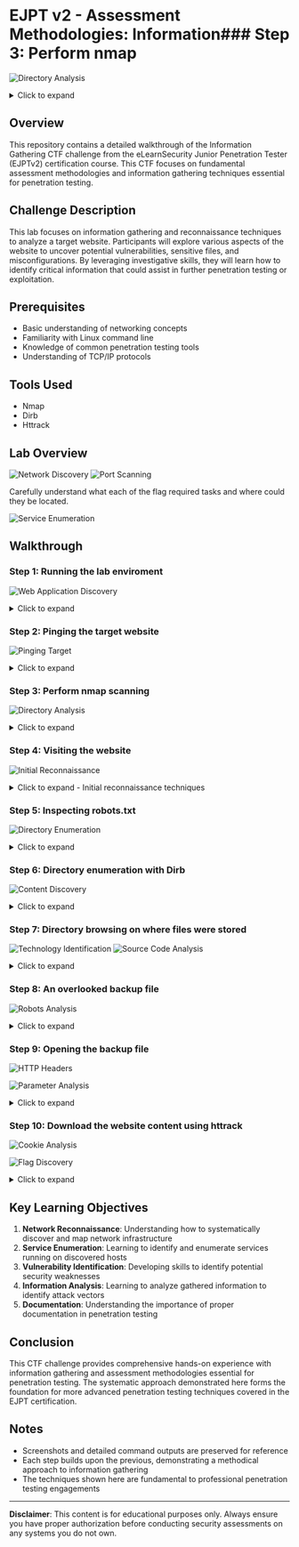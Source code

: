 # EJPT v2 - Assessment Methodologies: Information### Step 3: Perform nmap 
![Directory Analysis](picture8.png)

<details>
<summary>Click to expand</summary>

With connectivity confirmed, the next step was to run an Nmap scan on the target to identify open ports and running services. Nmap (Network Mapper) is an essential reconnaissance tool that provides detailed information about the target's network exposure.

The basic Nmap scan command used was:
```bash
nmap target_ip
```

For more comprehensive results, additional scan options can be employed:
```bash
# Service version detection
nmap -sV target_ip

# Service and script scanning
nmap -sC -sV target_ip

# Scan all ports
nmap -p- target_ip
```

The Nmap scan results revealed:
- **Open ports**: Identified which services are accessible
- **Service versions**: Determined the specific versions of running services
- **Operating system hints**: Gathered clues about the target's OS
- **Service banners**: Obtained additional service information

During this enumeration phase, I discovered that **FLAG 2** was embedded within the Nmap scan results or service banner information, demonstrating how network reconnaissance can directly lead to flag discovery in CTF environments.

This scan provided the foundation for understanding the target's attack surface and guided subsequent enumeration efforts toward the identified services.

</details>

## Overview
This repository contains a detailed walkthrough of the Information Gathering CTF challenge from the eLearnSecurity Junior Penetration Tester (EJPTv2) certification course. This CTF focuses on fundamental assessment methodologies and information gathering techniques essential for penetration testing.

## Challenge Description
This lab focuses on information gathering and reconnaissance techniques to analyze a target website. Participants will explore various aspects of the website to uncover potential vulnerabilities, sensitive files, and misconfigurations. By leveraging investigative skills, they will learn how to identify critical information that could assist in further penetration testing or exploitation.

## Prerequisites
- Basic understanding of networking concepts
- Familiarity with Linux command line
- Knowledge of common penetration testing tools
- Understanding of TCP/IP protocols

## Tools Used
- Nmap
- Dirb
- Httrack

## Lab Overview 
![Network Discovery](picture1.png)
![Port Scanning](picture2.png)

Carefully understand what each of the flag required tasks and where could they be located.

![Service Enumeration](picture3.png)

## Walkthrough

### Step 1: Running the lab enviroment
![Web Application Discovery](picture4.png)

<details> <summary>Click to expand</summary>

The first step was to launch the provided lab environment. This setup creates the controlled workspace where all subsequent testing and analysis will take place, ensuring a consistent and reproducible environment for the assessment.

</details>


### Step 2: Pinging the target website
![Pinging Target](picture5.png)

<details>
<summary>Click to expand</summary>

As a preliminary step, I performed a simple ping test to check whether the target system was reachable. This serves as a quick “handshake” to confirm that the host is active and responding before moving on to deeper enumeration. Establishing this baseline connectivity ensures that subsequent tests can be carried out smoothly and without unnecessary interruptions.

</details>

### Step 3: Perform nmap scanning 
![Directory Analysis](picture8.png)

<details>
<summary>Click to expand</summary>

With connectivity confirmed, the next step was to run an Nmap scan on the target. This process helps identify open ports, available services, and potential entry points for further exploration. The scan provides a clearer picture of the system’s surface exposure, forming the foundation for deeper enumeration and vulnerability assessment This reveal **FLAG 2**.

</details>

### Step 4: Visiting the website
![Initial Reconnaissance](picture6.png)

<details>
<summary>Click to expand - Initial reconnaissance techniques</summary>

Following the Nmap scan, it was clear that the target was running a web service on port 80. Navigating to the IP address in a browser revealed a WordPress-based website. This initial reconnaissance provided valuable insight into the type of application in use, setting the stage for further enumeration of potential vulnerabilities specific to WordPress.

</details>

### Step 5: Inspecting robots.txt
![Directory Enumeration](picture7.png)

<details>
<summary>Click to expand</summary>

Following the initial website reconnaissance, I examined the robots.txt file located at the root of the server. The robots.txt file is a standard used by websites to communicate with web crawlers and search engines, providing instructions about which parts of the site should or should not be indexed.

To access the robots.txt file, I navigated to:
```
http://target_ip/robots.txt
```

The robots.txt file typically contains:
- **Disallow directives**: Paths that search engines should not crawl
- **Allow directives**: Explicitly permitted paths
- **Sitemap locations**: References to XML sitemaps
- **Crawl-delay settings**: Instructions for crawler behavior

This file is particularly valuable during reconnaissance because:
1. **Hidden directories**: Often reveals directories administrators want to keep private
2. **Sensitive paths**: May point to admin panels, backup directories, or development areas
3. **Site structure insights**: Provides a roadmap of important website sections
4. **Security through obscurity failures**: Exposes paths meant to be hidden

Upon examining the robots.txt file, I discovered **FLAG 1**.

</details>

### Step 6: Directory enumeration with Dirb
![Content Discovery](picture9.png)

<details>
<summary>Click to expand</summary>

Using Dirb to discover hidden directories and files on the target website. This automated tool helps identify potential entry points and sensitive resources that may not be linked from the main pages.

</details>

### Step 7: Directory browsing on where files were stored
![Technology Identification](picture10.png)
![Source Code Analysis](picture11.png)
<details>
<summary>Click to expand</summary>

After discovering directories through the Dirb enumeration, the next crucial step was to manually browse through the identified directories to examine their contents. This involved systematically navigating to each discovered directory and analyzing what files and subdirectories were accessible. 

During this exploration, I found `/wp-content/uploads` directory which is a common WordPress directory where uploaded files are stored. This directory contains the **FLAG 3**.
</details>

### Step 8: An overlooked backup file
![Robots Analysis](picture13.png)

<details>
<summary>Click to expand</summary>

Asking chatgpt, I discovered a backup file used by wordpress named `wp-config.bak`/`wp-config.php.bak`

These backup files can have various naming conventions such as:
- `.bak` extensions (e.g., `config.php.bak`)
- Tilde suffix (e.g., `index.php~`)
- `.old` extensions (e.g., `database.sql.old`)
- Date-based naming (e.g., `backup_2023.zip`)
</details>

### Step 9: Opening the backup file 
![HTTP Headers](picture12.png)

![Parameter Analysis](picture15.png)

<details>
<summary>Click to expand</summary>

After discovering the backup file `wp-config.php.bak`, the next step was to access and examine its contents. When attempting to open this file through the web browser, it automatically triggered a download of the backup file to the local machine.

The `wp-config.php` file is particularly sensitive in WordPress installations as it contains critical configuration information including:
- Database connection credentials
- Authentication keys and salts
- Table prefix information
- Debug settings
- Security keys

Using the `cat` command to examine the downloaded backup file revealed its complete contents, including database credentials and other sensitive configuration data. Most importantly, this backup file contained **Flag 4**.

</details>


### Step 10: Download the website content using httrack
![Cookie Analysis](picture18.png)

![Flag Discovery](picture19.png)

<details>
<summary>Click to expand</summary>

To perform a comprehensive analysis of the website and ensure no hidden content was missed, I used HTTrack to create a complete local mirror of the target website. HTTrack is a powerful website copying utility that downloads entire websites to local storage, preserving the directory structure and all linked files.

The HTTrack command used was:
```bash
httrack http://target_ip/ -O /path/to/output/directory/
```

This process systematically downloads:
- All HTML pages and their content
- Images, CSS, and JavaScript files
- Linked documents and media files
- Directory structures and file hierarchies
- Hidden or referenced files that might not be discoverable through manual browsing

```bash
# Search for FLAG5
grep -i "FLAG5" -R target.ine.local/
```

This systematic analysis of the mirrored content revealed **Flag 5**.
</details>

## Key Learning Objectives

1. **Network Reconnaissance**: Understanding how to systematically discover and map network infrastructure
2. **Service Enumeration**: Learning to identify and enumerate services running on discovered hosts
3. **Vulnerability Identification**: Developing skills to identify potential security weaknesses
4. **Information Analysis**: Learning to analyze gathered information to identify attack vectors
5. **Documentation**: Understanding the importance of proper documentation in penetration testing


## Conclusion

This CTF challenge provides comprehensive hands-on experience with information gathering and assessment methodologies essential for penetration testing. The systematic approach demonstrated here forms the foundation for more advanced penetration testing techniques covered in the EJPT certification.

## Notes

- Screenshots and detailed command outputs are preserved for reference
- Each step builds upon the previous, demonstrating a methodical approach to information gathering
- The techniques shown here are fundamental to professional penetration testing engagements

---

**Disclaimer**: This content is for educational purposes only. Always ensure you have proper authorization before conducting security assessments on any systems you do not own.